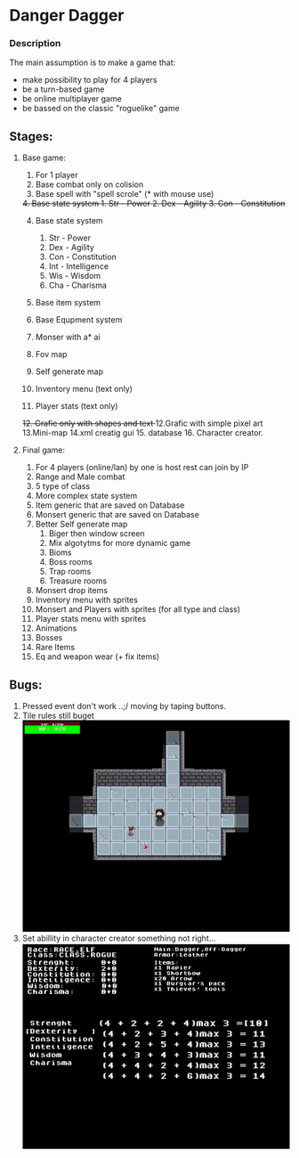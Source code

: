 # Danger Dagger

### Description
The main assumption is to make a game that:
- make possibility to play for 4 players
- be a  turn-based game 
- be online multiplayer game 
- be bassed on the classic "roguelike" game

## Stages:

1. Base game:
   1. For 1 player 
   2. Base combat only on colision
   3. Base spell with "spell scrole" (* with mouse use)
   <s>
   4. Base state system
      1. Str - Power
      2. Dex - Agility
      3. Con - Constitution
    </s>

   4. Base state system 
      1. Str - Power
      2. Dex - Agility
      3. Con - Constitution
      4. Int - Intelligence
      5. Wis - Wisdom
      6. Cha - Charisma
  
   5. Base item system
   6. Base Equpment system
   7. Monser with a* ai
   8. Fov map
   9. Self generate map
   10. Inventory menu (text only)
   11. Player stats (text only)
   <s>
   12. Grafic only with shapes and text 
   </s>
   12.Grafic with simple pixel art
   13.Mini-map
   14.xml creatig gui
   15. database 
   16. Character creator.

2. Final game:
   1. For 4 players (online/lan) by one is host rest can join by IP
   2. Range and Male combat
   3. 5 type of class
   4. More complex state system
   5. Item generic that are saved on Database
   6. Monsert generic that are saved on Database 
   7. Better Self generate map 
      1. Biger then window screen
      2. Mix algotytms for more dynamic game
      3. Bioms
      4. Boss rooms
      5. Trap rooms
      6. Treasure rooms
   8. Monsert drop items
   9. Inventory menu with sprites
   10. Monsert and Players with sprites (for all type and class)
   11. Player stats menu with sprites
   12. Animations
   13. Bosses
   14. Rare Items
   15. Eq and weapon wear (+ fix items)

## Bugs:
1. Pressed event don't work ..;/ moving by taping buttons.
2. Tile rules still buget
![Tile rules bug](./screens/tile_bug1.png)
3. Set abillity in character creator something not right...
![Ability bug](./screens/set_ability_bug.png)